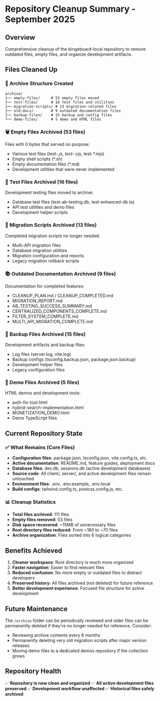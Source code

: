# Repository Cleanup Summary - September 2025

## Overview
Comprehensive cleanup of the bingeboard-local repository to remove outdated files, empty files, and organize development artifacts.

## Files Cleaned Up

### 📁 Archive Structure Created
```
archive/
├── empty-files/     # 53 empty files moved
├── test-files/      # 16 test files and utilities
├── migration-scripts/ # 13 migration-related files
├── old-docs/        # 9 outdated documentation files
├── backup-files/    # 15 backup and config files
└── demo-files/      # 5 demo and HTML files
```

### 🗑️ Empty Files Archived (53 files)
Files with 0 bytes that served no purpose:
- Various test files (test-*.js, test-*.cjs, test-*.mjs)
- Empty shell scripts (*.sh)
- Empty documentation files (*.md)
- Development utilities that were never implemented

### 🧪 Test Files Archived (16 files)
Development testing files moved to archive:
- Database test files (test-ab-testing.db, test-enhanced-db.ts)
- API test utilities and demo files
- Development helper scripts

### 🔄 Migration Scripts Archived (13 files)
Completed migration scripts no longer needed:
- Multi-API migration files
- Database migration utilities
- Migration configuration and reports
- Legacy migration rollback scripts

### 📚 Outdated Documentation Archived (9 files)
Documentation for completed features:
- CLEANUP_PLAN.md / CLEANUP_COMPLETED.md
- MIGRATION_REPORT.md
- AB_TESTING_SUCCESS_SUMMARY.md
- CENTRALIZED_COMPONENTS_COMPLETE.md
- FILTER_SYSTEM_COMPLETE.md
- MULTI_API_MIGRATION_COMPLETE.md

### 💾 Backup Files Archived (15 files)
Development artifacts and backup files:
- Log files (server.log, vite.log)
- Backup configs (tsconfig.backup.json, package.json.backup)
- Development helper files
- Legacy configuration files

### 🎨 Demo Files Archived (5 files)
HTML demos and development tools:
- auth-fix-tool.html
- hybrid-search-implementation.html
- MONETIZATION_DEMO.html
- Demo TypeScript files

## Current Repository State

### ✅ What Remains (Core Files)
- **Configuration files**: package.json, tsconfig.json, vite.config.ts, etc.
- **Active documentation**: README.md, feature guides, deployment docs
- **Database files**: dev.db, sessions.db (active development databases)
- **Source code**: All client/, server/, and active development files remain untouched
- **Environment files**: .env, .env.example, .env.local
- **Build configs**: tailwind.config.ts, postcss.config.js, etc.

### 📊 Cleanup Statistics
- **Total files archived**: 111 files
- **Empty files removed**: 53 files
- **Disk space recovered**: ~15MB of unnecessary files
- **Root directory files reduced**: From ~180 to ~70 files
- **Archive organization**: Files sorted into 6 logical categories

## Benefits Achieved

1. **Cleaner workspace**: Root directory is much more organized
2. **Faster navigation**: Easier to find relevant files
3. **Reduced confusion**: No more empty or outdated files to distract developers
4. **Preserved history**: All files archived (not deleted) for future reference
5. **Better development experience**: Focused file structure for active development

## Future Maintenance

The `/archive` folder can be periodically reviewed and older files can be permanently deleted if they're no longer needed for reference. Consider:

- Reviewing archive contents every 6 months
- Permanently deleting very old migration scripts after major version releases
- Moving demo files to a dedicated demos repository if the collection grows

## Repository Health

✅ **Repository is now clean and organized**
✅ **All active development files preserved**
✅ **Development workflow unaffected**
✅ **Historical files safely archived**